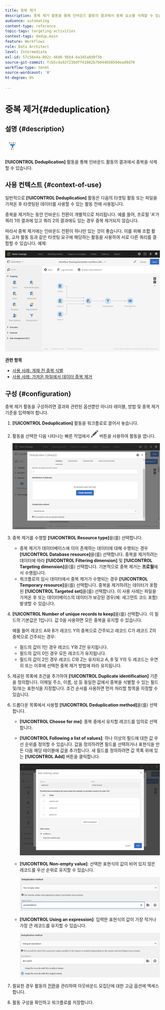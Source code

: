 ```yaml
---
title: 중복 제거
description: 중복 제거 활동을 통해 인바운드 활동의 결과에서 중복 요소를 삭제할 수 있습니다.
audience: automating
content-type: reference
topic-tags: targeting-activities
context-tags: dedup,main
feature: Workflows
role: Data Architect
level: Intermediate
exl-id: 57c56e4a-892c-46d6-9bb4-6a345a8d9f5b
source-git-commit: fcb5c4a92f23bdffd1082b7b044b5859dead9d70
workflow-type: tm+mt
source-wordcount: '0'
ht-degree: 0%

---
```


# 중복 제거{#deduplication}

## 설명 {#description}

![](assets/deduplication.png)

**[!UICONTROL Deduplication]** 활동을 통해 인바운드 활동의 결과에서 중복을 삭제할 수 있습니다.

## 사용 컨텍스트 {#context-of-use}

일반적으로 **[!UICONTROL Deduplication]** 활동은 다음의 타겟팅 활동 또는 파일을 가져온 후 타겟팅된 데이터를 사용할 수 있는 활동 전에 사용됩니다.

중복을 제거하는 동안 인바운드 전환이 개별적으로 처리됩니다. 예를 들어, 프로필 &#39;A&#39;가 쿼리 1의 결과에 있고 쿼리 2의 결과에도 있는 경우 중복 제거되지 않습니다.

따라서 중복 제거에는 인바운드 전환이 하나만 있는 것이 좋습니다. 이를 위해 조합 활동, 교차 활동 등과 같은 타겟팅 요구에 해당하는 활동을 사용하여 서로 다른 쿼리를 결합할 수 있습니다. 예제:

![](assets/dedup_bonnepratique.png)

**관련 항목**

* [사용 사례: 게재 전 중복 식별](../../automating/using/identifying-duplicated-before-delivery.md)
* [사용 사례: 가져온 파일에서 데이터 중복 제거](../../automating/using/deduplicating-data-imported-file.md)

## 구성 {#configuration}

중복 제거 활동을 구성하려면 결과와 관련된 옵션뿐만 아니라 레이블, 방법 및 중복 제거 기준을 입력해야 합니다.

1. **[!UICONTROL Deduplication]** 활동을 워크플로로 끌어서 놓습니다.
1. 활동을 선택한 다음 나타나는 빠른 작업에서 ![](assets/edit_darkgrey-24px.png) 버튼을 사용하여 활동을 엽니다.

   ![](assets/deduplication_1.png)

1. 중복 제거를 수행할 **[!UICONTROL Resource type]**&#x200B;을(를) 선택합니다.

   * 중복 제거가 데이터베이스에 이미 존재하는 데이터에 대해 수행되는 경우 **[!UICONTROL Database resource]**&#x200B;을(를) 선택합니다. 중복을 제거하려는 데이터에 따라 **[!UICONTROL Filtering dimension]** 및 **[!UICONTROL Targeting dimension]**&#x200B;을(를) 선택합니다. 기본적으로 중복 제거는 **프로필**&#x200B;에서 수행됩니다.
   * 워크플로의 임시 데이터에서 중복 제거가 수행되는 경우 **[!UICONTROL Temporary resource]**&#x200B;을(를) 선택합니다. 중복을 제거하려는 데이터가 포함된 **[!UICONTROL Targeted set]**&#x200B;을(를) 선택합니다. 이 사용 사례는 파일을 가져온 후 또는 데이터베이스의 데이터가 보강된 경우(예: 세그먼트 코드 포함) 발생할 수 있습니다.

1. **[!UICONTROL Number of unique records to keep]**&#x200B;을(를) 선택합니다. 이 필드의 기본값은 1입니다. 값 0을 사용하면 모든 중복을 유지할 수 있습니다.

   예를 들어 레코드 A와 B가 레코드 Y의 중복으로 간주되고 레코드 C가 레코드 Z의 중복으로 간주되는 경우:

   * 필드의 값이 1인 경우 레코드 Y와 Z만 유지됩니다.
   * 필드의 값이 0인 경우 모든 레코드가 유지됩니다.
   * 필드의 값이 2인 경우 레코드 C와 Z는 유지되고 A, B 및 Y의 두 레코드는 우연히 또는 이후에 선택한 중복 제거 방법에 따라 유지됩니다.

1. 제공된 목록에 조건을 추가하여 **[!UICONTROL Duplicate identification]** 기준을 정의합니다. 이메일 주소, 이름, 성 등 동일한 값에서 중복을 식별할 수 있는 필드 및/또는 표현식을 지정합니다. 조건 순서를 사용하면 먼저 처리할 항목을 지정할 수 있습니다.
1. 드롭다운 목록에서 사용할 **[!UICONTROL Deduplication method]**&#x200B;을(를) 선택합니다.

   * **[!UICONTROL Choose for me]**: 중복 중에서 유지할 레코드를 임의로 선택합니다.
   * **[!UICONTROL Following a list of values]**: 하나 이상의 필드에 대한 값 우선 순위를 정의할 수 있습니다. 값을 정의하려면 필드를 선택하거나 표현식을 만든 다음 해당 테이블에 값을 추가합니다. 새 필드를 정의하려면 값 목록 위에 있는 **[!UICONTROL Add]** 버튼을 클릭합니다.

     ![](assets/deduplication_2.png)

   * **[!UICONTROL Non-empty value]**: 선택한 표현식의 값이 비어 있지 않은 레코드를 우선 순위로 유지할 수 있습니다.

     ![](assets/deduplication_3.png)

   * **[!UICONTROL Using an expression]**: 입력한 표현식의 값이 가장 작거나 가장 큰 레코드를 유지할 수 있습니다.

     ![](assets/deduplication_4.png)

1. 필요한 경우 활동의 [전환](../../automating/using/activity-properties.md)을 관리하여 아웃바운드 모집단에 대한 고급 옵션에 액세스합니다.
1. 활동 구성을 확인하고 워크플로를 저장합니다.
